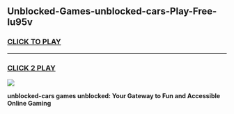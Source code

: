 
## Unblocked-Games-unblocked-cars-Play-Free-lu95v
<h3>
<a href="https://premium76.site?title=unblocked-cars&ref=12A">CLICK TO PLAY</a></h3>
<hr>

<h3>
<a href="https://premium76.site?title=unblocked-cars&ref=12A">CLICK 2 PLAY</a>
  
</h3>

<a href="https://premium76.site?title=unblocked-cars&ref=12A"><img src="https://clearcache.store/games.png"></a>


**unblocked-cars games unblocked: Your Gateway to Fun and Accessible Online Gaming**
